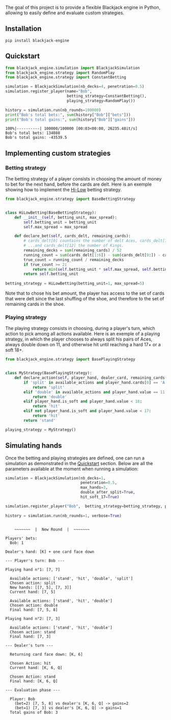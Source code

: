 The goal of this project is to provide a flexible Blackjack engine in Python, allowing to easily define and evaluate custom strategies.

## Installation

```
pip install blackjack-engine
```

## Quickstart

```python
from blackjack_engine.simulation import BlackjackSimulation
from blackjack_engine.strategy import RandomPlay
from blackjack_engine.strategy import ConstantBetting

simulation = BlackjackSimulation(nb_decks=4, penetration=0.5)
simulation.register_player(name="Bob", 
                           betting_strategy=ConstantBetting(), 
                           playing_strategy=RandomPlay())

history = simulation.run(nb_rounds=100000)
print("Bob's total bets:", sum(history["Bob"]["bets"]))
print("Bob's total gains:", sum(history["Bob"]["gains"]))
```

```
100%|----------| 100000/100000 [00:03<00:00, 26235.48it/s]
Bob's total bets: 134088
Bob's total gains: -43539.5
```

## Implementing custom strategies

### Betting strategy

The betting strategy of a player consists in choosing the amount of money to bet for the next hand, before the cards are delt. Here is an exemple showing how to implement the [Hi-Low](https://www.instructables.com/id/Card-Counting-and-Ranging-Bet-Sizes/) betting strategy.

```python
from blackjack_engine.strategy import BaseBettingStrategy


class HiLowBetting(BaseBettingStrategy):
    def __init__(self, betting_unit, max_spread):
        self.betting_unit = betting_unit
        self.max_spread = max_spread

    def declare_bet(self, cards_delt, remaining_cards):
        # cards_delt[0] countains the number of delt Aces, cards_delt[1] the number of 2's
        # ...and cards_delt[12] the number of Kings.
        remaining_decks = sum(remaining_cards) / 52
        running_count = sum(cards_delt[1:6]) - sum(cards_delt[9:]) - cards_delt[0]
        true_count = running_count / remaining_decks
        if true_count >= 2:
            return min(self.betting_unit * self.max_spread, self.betting_unit * (true_count - 1))
        return self.betting_unit
 
betting_strategy = HiLowBetting(betting_unit=1, max_spread=5)
```

Note that to chose his bet amount, the player has access to the set of cards that were delt since the last shuffing of the shoe, and therefore to the set of remaining cards in the shoe.

### Playing strategy

The playing strategy consists in choosing, during a player's turn, which action to pick among all actions available. Here is an exemple of a playing strategy, in which the player chooses to always split his pairs of Aces, always double down on 11, and otherwise hit until reaching a hard 17+ or a soft 18+.

```python
from blackjack_engine.strategy import BasePlayingStrategy


class MyStrategy(BasePlayingStrategy):
    def declare_action(self, player_hand, dealer_card, remaining_cards, available_actions):
        if 'split' in available_actions and player_hand.cards[0] == 'A':
            return 'split'
        elif 'double' in available_actions and player_hand.value == 11:
            return 'double'
        elif player_hand.is_soft and player_hand.value < 18:
            return 'hit'
        elif not player_hand.is_soft and player_hand.value < 17:
            return 'hit'
        return 'stand'

playing_strategy = MyStrategy()
```

## Simulating hands

Once the betting and playing strategies are defined, one can run a simulation as demonstrated in the [Quickstart](https://github.com/lzanini/blackjack-engine/blob/master/README.md#quickstart) section. Below are all the parameters available at the moment when running a simulation:

```python
simulation = BlackjackSimulation(nb_decks=1,
                                 penetration=0.5,
                                 max_hands=3,
                                 double_after_split=True,
                                 hit_soft_17=True)

simulation.register_player("Bob",  betting_strategy=betting_strategy, playing_strategy=playing_strategy)
                        
history = simulation.run(nb_rounds=1, verbose=True)
```

```

    ~~~~~~~  |  New Round  |  ~~~~~~~

Players' bets:
  Bob: 1

Dealer's hand: [K] + one card face down

--- Player's turn: Bob ---

Playing hand n°1: [7, 7]

  Available actions: ['stand', 'hit', 'double', 'split']
  Chosen action: split
  New hands: [[7, 5], [7, 3]]
  Current hand: [7, 5]

  Available actions: ['stand', 'hit', 'double']
  Chosen action: double
  Final hand: [7, 5, 8]

Playing hand n°2: [7, 3]

  Available actions: ['stand', 'hit', 'double']
  Chosen action: stand
  Final hand: [7, 3]

--- Dealer's turn ---

  Returning card face down: [K, 6]

  Chosen Action: hit
  Current hand: [K, 6, Q]

  Chosen Action: stand
  Final hand: [K, 6, Q]

--- Evaluation phase ---

  Player: Bob
    (bet=2) [7, 5, 8] vs dealer's [K, 6, Q] -> gains=2
    (bet=1) [7, 3] vs dealer's [K, 6, Q] -> gains=1
  Total gains of Bob: 3
  
```
